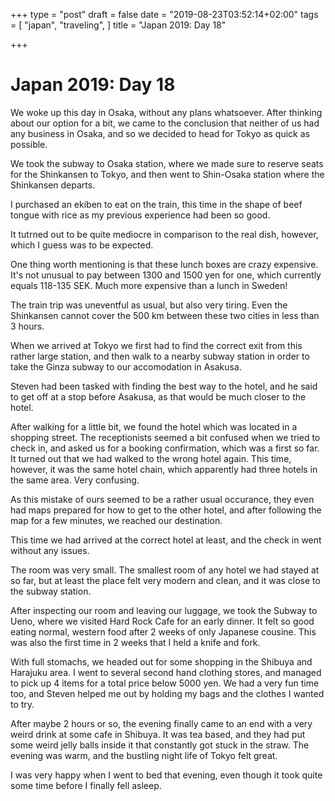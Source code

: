 +++
type = "post"
draft = false
date = "2019-08-23T03:52:14+02:00"
tags = [
  "japan",
  "traveling",
]
title = "Japan 2019: Day 18"

+++

# Japan 2019: Day 18

We woke up this day in Osaka, without any plans whatsoever. After thinking about our option for a bit, we came to the conclusion that neither of us had any business in Osaka, and so we decided to head for Tokyo as quick as possible.

We took the subway to Osaka station, where we made sure to reserve seats for the Shinkansen to Tokyo, and then went to Shin-Osaka station where the Shinkansen departs.

I purchased an ekiben to eat on the train, this time in the shape of beef tongue with rice as my previous experience had been so good.

It tutrned out to be quite mediocre in comparison to the real dish, however, which I guess was to be expected.

One thing worth mentioning is that these lunch boxes are crazy expensive. It's not unusual to pay between 1300 and 1500 yen for one, which currently equals 118-135 SEK. Much more expensive than a lunch in Sweden!

The train trip was uneventful as usual, but also very tiring. Even the Shinkansen cannot cover the 500 km between these two cities in less than 3 hours.

When we arrived at Tokyo we first had to find the correct exit from this rather large station, and then walk to a nearby subway station in order to take the Ginza subway to our accomodation in Asakusa.

Steven had been tasked with finding the best way to the hotel, and he said to get off at a stop before Asakusa, as that would be much closer to the hotel.

After walking for a little bit, we found the hotel which was located in a shopping street. The receptionists seemed a bit confused when we tried to check in, and asked us for a booking confirmation, which was a first so far. It turned out that we had walked to the wrong hotel again. This time, however, it was the same hotel chain, which apparently had three hotels in the same area. Very confusing.

As this mistake of ours seemed to be a rather usual occurance, they even had maps prepared for how to get to the other hotel, and after following the map for a few minutes, we reached our destination. 

This time we had arrived at the correct hotel at least, and the check in went without any issues.

The room was very small. The smallest room of any hotel we had stayed at so far, but at least the place felt very modern and clean, and it was close to the subway station.

After inspecting our room and leaving our luggage, we took the Subway to Ueno, where we visited Hard Rock Cafe for an early dinner. It felt so good eating normal, western food after 2 weeks of only Japanese cousine. This was also the first time in 2 weeks that I held a knife and fork.

With full stomachs, we headed out for some shopping in the Shibuya and Harajuku area. I went to several second hand clothing stores, and managed to pick up 4 items for a total price below 5000 yen. We had a very fun time too, and Steven helped me out by holding my bags and the clothes I wanted to try.

After maybe 2 hours or so, the evening finally came to an end with a very weird drink at some cafe in Shibuya. It was tea based, and they had put some weird jelly balls inside it that constantly got stuck in the straw. The evening was warm, and the bustling night life of Tokyo felt great.

I was very happy when I went to bed that evening, even though it took quite some time before I finally fell asleep.

